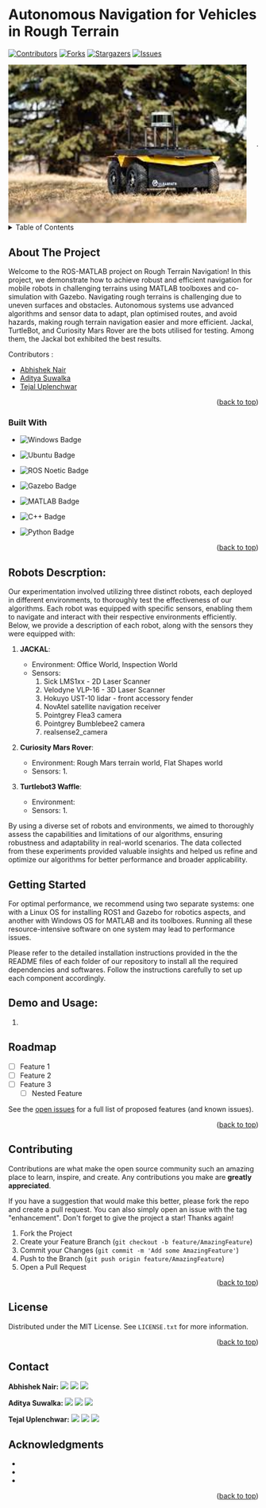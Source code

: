 # Autonomous Navigation for Vehicles in Rough Terrain
<!-- Improved compatibility of back to top link: See: https://github.com/othneildrew/Best-README-Template/pull/73 -->
<a name="readme-top"></a>
<!--
*** Thanks for checking out the Best-README-Template. If you have a suggestion
*** that would make this better, please fork the repo and create a pull request
*** or simply open an issue with the tag "enhancement".
*** Don't forget to give the project a star!
*** Thanks again! Now go create something AMAZING! :D
-->



<!-- PROJECT SHIELDS -->
<!--
*** I'm using markdown "reference style" links for readability.
*** Reference links are enclosed in brackets [ ] instead of parentheses ( ).
*** See the bottom of this document for the declaration of the reference variables
*** for contributors-url, forks-url, etc. This is an optional, concise syntax you may use.
*** https://www.markdownguide.org/basic-syntax/#reference-style-links
-->
[![Contributors][contributors-shield]][contributors-url]
[![Forks][forks-shield]][forks-url]
[![Stargazers][stars-shield]][stars-url]
[![Issues][issues-shield]][issues-url]





<div style="display: flex; align-items: center;">
  <img src="./jackal.jpeg" alt="Jackal Robot" width="500" style="float: centre; margin-right: 20px;">
  <p>.</p>
</div>










<!-- TABLE OF CONTENTS -->
<details>
  <summary>Table of Contents</summary>
  <ol>
    <li>
      <a href="#about-the-project">About The Project</a>
      <ul>
        <li><a href="#built-with">Built With</a></li>
      </ul>
    </li>
    <li>
      <a href="#getting-started">Getting Started</a>
      <ul>
        <li><a href="#prerequisites">Prerequisites</a></li>
        <li><a href="#installation">Installation</a></li>
      </ul>
    </li>
    <li><a href="#usage">Usage</a></li>
    <li><a href="#roadmap">Roadmap</a></li>
    <li><a href="#contributing">Contributing</a></li>
    <li><a href="#license">License</a></li>
    <li><a href="#contact">Contact</a></li>
    <li><a href="#acknowledgments">Acknowledgments</a></li>
  </ol>
</details>



<!-- ABOUT THE PROJECT -->
## About The Project

Welcome to the ROS-MATLAB project on Rough Terrain Navigation! In this project, we demonstrate how to achieve robust and efficient navigation for mobile robots in challenging terrains using MATLAB toolboxes and co-simulation with Gazebo. Navigating rough terrains is challenging due to uneven surfaces and obstacles. Autonomous systems use advanced algorithms and sensor data to adapt, plan optimised routes, and avoid hazards, making rough terrain navigation easier and more efficient. Jackal, TurtleBot, and Curiosity Mars Rover are the bots utilised for testing. Among them, the Jackal bot exhibited the best results.

Contributors :  
- [Abhishek Nair](https://github.com/NairAbhishek1403)
- [Aditya Suwalka](https://github.com/git-suwalkaaditya)
- [Tejal Uplenchwar](https://github.com/Tejallll)


<p align="right">(<a href="#readme-top">back to top</a>)</p>

### Built With
* ![Windows Badge](https://img.shields.io/badge/Windows-OS-blue?style=for-the-badge&logo=windows&logoColor=white)

* ![Ubuntu Badge](https://img.shields.io/badge/Ubuntu-E95420?style=for-the-badge&logo=ubuntu&logoColor=white)
* ![ROS Noetic Badge](https://img.shields.io/badge/ROS-Noetic-00BFFF?style=for-the-badge&logo=ros&logoColor=white)
* ![Gazebo Badge](https://img.shields.io/badge/Gazebo-robot%20simulator-FF69B4?style=for-the-badge&logo=gazebo&logoColor=white)
* ![MATLAB Badge](https://img.shields.io/badge/MATLAB-R2022b-0076A8?style=for-the-badge&logo=mathworks&logoColor=white)
* ![C++ Badge](https://img.shields.io/badge/C++-blue?style=for-the-badge&logo=c%2B%2B&logoColor=white)
* ![Python Badge](https://img.shields.io/badge/Python-3.x-success?style=for-the-badge&logo=python&logoColor=white)



<p align="right">(<a href="#readme-top">back to top</a>)</p>

## Robots Descrption:
Our experimentation involved utilizing three distinct robots, each deployed in different environments, to thoroughly test the effectiveness of our algorithms. Each robot was equipped with specific sensors, enabling them to navigate and interact with their respective environments efficiently. Below, we provide a description of each robot, along with the sensors they were equipped with:

1. **JACKAL**:
   - Environment: Office World, Inspection World
   - Sensors:
      1. Sick LMS1xx - 2D Laser Scanner
      2. Velodyne VLP-16 - 3D Laser Scanner
      3. Hokuyo UST-10 lidar - front accessory fender
      4. NovAtel satellite navigation receiver
      5. Pointgrey Flea3 camera
      6. Pointgrey Bumblebee2 camera
      7. realsense2_camera

2. **Curiosity Mars Rover**:
   - Environment: Rough Mars terrain world, Flat Shapes world
   - Sensors:
      1.

3. **Turtlebot3 Waffle**:
   - Environment: 
   - Sensors:
      1. 

By using a diverse set of robots and environments, we aimed to thoroughly assess the capabilities and limitations of our algorithms, ensuring robustness and adaptability in real-world scenarios. The data collected from these experiments provided valuable insights and helped us refine and optimize our algorithms for better performance and broader applicability.


<!-- GETTING STARTED -->
## Getting Started
For optimal performance, we recommend using two separate systems: one with a Linux OS for installing ROS1 and Gazebo for robotics aspects, and another with Windows OS for MATLAB and its toolboxes. Running all these resource-intensive software on one system may lead to performance issues.

Please refer to the detailed installation instructions provided in the the README files of each folder of our repository to install all the required dependencies and softwares. Follow the instructions carefully to set up each component accordingly.


<!-- USAGE EXAMPLES -->
## Demo and Usage:
1. 





<!-- ROADMAP -->
## Roadmap

- [ ] Feature 1
- [ ] Feature 2
- [ ] Feature 3
    - [ ] Nested Feature

See the [open issues](https://github.com/github_username/repo_name/issues) for a full list of proposed features (and known issues).

<p align="right">(<a href="#readme-top">back to top</a>)</p>



<!-- CONTRIBUTING -->
## Contributing

Contributions are what make the open source community such an amazing place to learn, inspire, and create. Any contributions you make are **greatly appreciated**.

If you have a suggestion that would make this better, please fork the repo and create a pull request. You can also simply open an issue with the tag "enhancement".
Don't forget to give the project a star! Thanks again!

1. Fork the Project
2. Create your Feature Branch (`git checkout -b feature/AmazingFeature`)
3. Commit your Changes (`git commit -m 'Add some AmazingFeature'`)
4. Push to the Branch (`git push origin feature/AmazingFeature`)
5. Open a Pull Request

<p align="right">(<a href="#readme-top">back to top</a>)</p>



<!-- LICENSE -->
## License

Distributed under the MIT License. See `LICENSE.txt` for more information.

<p align="right">(<a href="#readme-top">back to top</a>)</p>



<!-- CONTACT -->
## Contact

**Abhishek Nair:**
[![](https://img.shields.io/badge/LinkedIn-0077B5?style=for-the-badge&logo=linkedin&logoColor=white)](https://www.linkedin.com/in/abhishek-nair-990a02238/)
[![](https://img.shields.io/badge/GitHub-100000?style=for-the-badge&logo=github&logoColor=white)](https://github.com/NairAbhishek1403)
[![](https://img.shields.io/badge/Gmail-D14836?style=for-the-badge&logo=gmail&logoColor=white)](mailto:me210003005@iiti.ac.in)

**Aditya Suwalka:**
[![](https://img.shields.io/badge/LinkedIn-0077B5?style=for-the-badge&logo=linkedin&logoColor=white)](https://www.linkedin.com/in/aditya-suwalka-8975b4243/)
[![](https://img.shields.io/badge/GitHub-100000?style=for-the-badge&logo=github&logoColor=white)](https://github.com/git-suwalkaaditya)
[![](https://img.shields.io/badge/Gmail-D14836?style=for-the-badge&logo=gmail&logoColor=white)](mailto:me210003008@iiti.ac.in)

**Tejal Uplenchwar:**
[![](https://img.shields.io/badge/LinkedIn-0077B5?style=for-the-badge&logo=linkedin&logoColor=white)](https://www.linkedin.com/in/tejal-uplenchwar-a93a31226)
[![](https://img.shields.io/badge/GitHub-100000?style=for-the-badge&logo=github&logoColor=white)](https://github.com/Tejallll)
[![](https://img.shields.io/badge/Gmail-D14836?style=for-the-badge&logo=gmail&logoColor=white)](mailto:me210003078@iiti.ac.in)

<!-- ACKNOWLEDGMENTS -->
## Acknowledgments

* []()
* []()
* []()

<p align="right">(<a href="#readme-top">back to top</a>)</p>



<!-- MARKDOWN LINKS & IMAGES -->
<!-- https://www.markdownguide.org/basic-syntax/#reference-style-links -->
[contributors-shield]: https://img.shields.io/github/contributors/github_username/repo_name.svg?style=for-the-badge
[contributors-url]: https://github.com/github_username/repo_name/graphs/contributors
[forks-shield]: https://img.shields.io/github/forks/github_username/repo_name.svg?style=for-the-badge
[forks-url]: https://github.com/github_username/repo_name/network/members
[stars-shield]: https://img.shields.io/github/stars/github_username/repo_name.svg?style=for-the-badge
[stars-url]: https://github.com/github_username/repo_name/stargazers
[issues-shield]: https://img.shields.io/github/issues/github_username/repo_name.svg?style=for-the-badge
[issues-url]: https://github.com/github_username/repo_name/issues
[license-shield]: https://img.shields.io/github/license/github_username/repo_name.svg?style=for-the-badge
[license-url]: https://github.com/github_username/repo_name/blob/master/LICENSE.txt
[linkedin-shield]: https://img.shields.io/badge/-LinkedIn-black.svg?style=for-the-badge&logo=linkedin&colorB=555
[linkedin-url]: https://linkedin.com/in/linkedin_username
[product-screenshot]: images/screenshot.png
[Next.js]: https://img.shields.io/badge/next.js-000000?style=for-the-badge&logo=nextdotjs&logoColor=white
[Next-url]: https://nextjs.org/
[React.js]: https://img.shields.io/badge/React-20232A?style=for-the-badge&logo=react&logoColor=61DAFB
[React-url]: https://reactjs.org/
[Vue.js]: https://img.shields.io/badge/Vue.js-35495E?style=for-the-badge&logo=vuedotjs&logoColor=4FC08D
[Vue-url]: https://vuejs.org/
[Angular.io]: https://img.shields.io/badge/Angular-DD0031?style=for-the-badge&logo=angular&logoColor=white
[Angular-url]: https://angular.io/
[Svelte.dev]: https://img.shields.io/badge/Svelte-4A4A55?style=for-the-badge&logo=svelte&logoColor=FF3E00
[Svelte-url]: https://svelte.dev/
[Laravel.com]: https://img.shields.io/badge/Laravel-FF2D20?style=for-the-badge&logo=laravel&logoColor=white
[Laravel-url]: https://laravel.com
[Bootstrap.com]: https://img.shields.io/badge/Bootstrap-563D7C?style=for-the-badge&logo=bootstrap&logoColor=white
[Bootstrap-url]: https://getbootstrap.com
[JQuery.com]: https://img.shields.io/badge/jQuery-0769AD?style=for-the-badge&logo=jquery&logoColor=white
[JQuery-url]: https://jquery.com 
